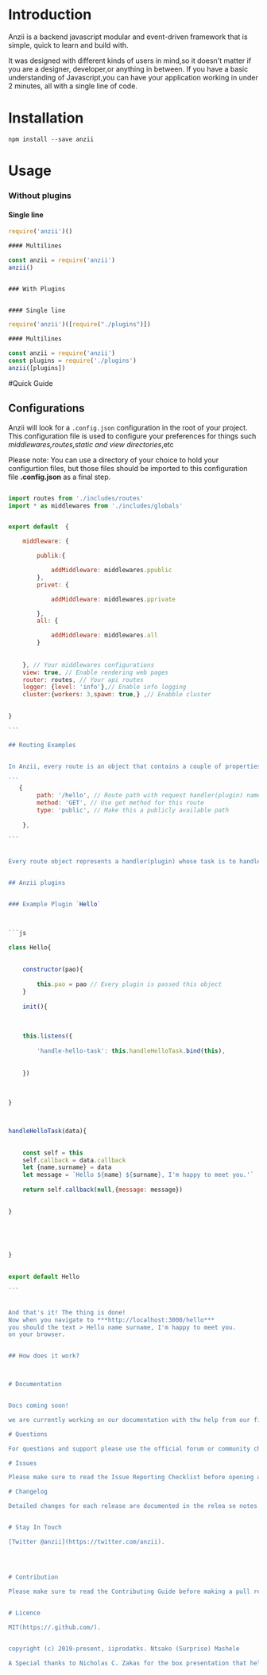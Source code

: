 
# Introduction



Anzii is a backend javascript modular and event-driven framework that is simple, quick to learn and build with.

It was designed with different kinds of users in mind,so it doesn't matter if you are a designer, developer,or anything in between. If you have a basic understanding of Javascript,you can have your application working in under 2 minutes, all with a single line of code. 


# Installation 

  ```
  npm install --save anzii 
  
  ```

# Usage 


### Without plugins


#### Single line 

```js
require('anzii')() 

#### Multilines 

const anzii = require('anzii') 
anzii() 


### With Plugins 


#### Single line  

require('anzii')([require("./plugins")]) 

#### Multilines 

const anzii = require('anzii') 
const plugins = require('./plugins')
anzii([plugins]) 


```


#Quick Guide 


## Configurations 



Anzii will look for a `.config.json` configuration in the root of your project. This configuration file is used to configure your preferences for things such *middlewares,routes,static and view directories*,etc 

Please note: You can use a directory of your choice to hold your configurtion files, but those files should be imported to this configuration file **.config.json** as a final step.


````js

import routes from './includes/routes'
import * as middlewares from './includes/globals' 


export default  {

    middleware: {

        publik:{

            addMiddleware: middlewares.ppublic
        },
        privet: {

            addMiddleware: middlewares.pprivate

        },
        all: {

            addMiddleware: middlewares.all
        }
        
        
    }, // Your middlewares configurations
    view: true, // Enable rendering web pages
    router: routes, // Your api routes
    logger: {level: 'info'},// Enable info logging
    cluster:{workers: 3,spawn: true,} ,// Enabble cluster
    

} 

```

## Routing Examples 


In Anzii, every route is an object that contains a couple of properties that determine charateristics of that route: 

```
   {
        path: '/hello', // Route path with request handler(plugin) name(hello)
        method: 'GET', // Use get method for this route
        type: 'public', // Make this a publicly available path
        
    },   

``` 
    
   
Every route object represents a handler(plugin) whose task is to handle a request in a request/response lifecycle, **more on this shortly**. 


## Anzii plugins 


### Example Plugin `Hello`
     


```js

class Hello{
	
	
	constructor(pao){
		
		this.pao = pao // Every plugin is passed this object
	}
	
	init(){
  
  
 
	this.listens({
		
		'handle-hello-task': this.handleHelloTask.bind(this),
		
		
	})
	
	
	
}



handleHelloTask(data){

 
	const self = this  
	self.callback = data.callback 
	let {name,surname} = data 
	let message = `Hello ${name} ${surname}, I'm happy to meet you.'`
	
	return self.callback(null,{message: message})
	

} 

	
	

	
}
 

export default Hello 

```


And that's it! The thing is done! 
Now when you navigate to ***http://localhost:3000/hello***
you should the text > Hello name surname, I'm happy to meet you.
on your browser.


## How does it work? 



# Documentation 


Docs coming soon! 

we are currently working on our documentation with thw help from our first ever collaborater @ntsakosuprise 

# Questions

For questions and support please use the official forum or community chat. The issue list of this repo is exclusively for bug reports and feature requests.

# Issues

Please make sure to read the Issue Reporting Checklist before opening an issue. Issues not conforming to the guidelines may be closed immediately.

# Changelog

Detailed changes for each release are documented in the relea se notes.


# Stay In Touch

[Twitter @anzii](https://twitter.com/anzii).




# Contribution

Please make sure to read the Contributing Guide before making a pull request. If you have a anzii-related plugins, add it with a pull request.
 

# Licence 

MIT(https://.github.com/).


copyright (c) 2019-present, iiprodatks. Ntsako (Surprise) Mashele 

A Special thanks to Nicholas C. Zakas for the box presentation that help inspire Akii which has inspired anzii.